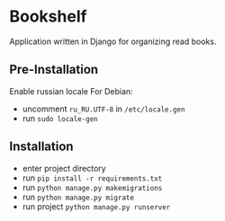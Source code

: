 # Bookshelf
Application written in Django for organizing read books.

## Pre-Installation
Enable russian locale
For Debian:
* uncomment ```ru_RU.UTF-8``` in ```/etc/locale.gen```
* run ```sudo locale-gen```

## Installation
* enter project directory
* run ```pip install -r requirements.txt```
* run ```python manage.py makemigrations```
* run ```python manage.py migrate```
* run project ```python manage.py runserver```
